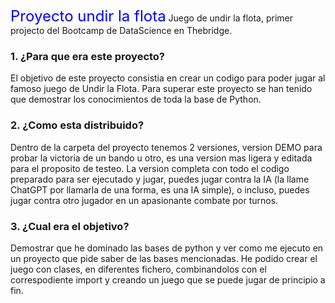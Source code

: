 <span style="color: blue; font-size: 24px;">Proyecto undir la flota</span>
Juego de undir la flota, primer projecto del Bootcamp de DataScience en Thebridge.

### 1. ¿Para que era este proyecto?
El objetivo de este proyecto consistia en crear un codigo para poder jugar al famoso juego de Undir la Flota.
Para superar este proyecto se han tenido que demostrar los conocimientos de toda la base de Python.

### 2. ¿Como esta distribuido?

Dentro de la carpeta del proyecto tenemos 2 versiones, version DEMO para probar la victoria de un bando u otro, es una version mas ligera y editada para el proposito de testeo.
La version completa con todo el codigo preparado para ser ejecutado y jugar, puedes jugar contra la IA (la llame ChatGPT por llamarla de una forma, es una IA simple),
o incluso, puedes jugar contra otro jugador en un apasionante combate por turnos.

### 3. ¿Cual era el objetivo?

Demostrar que he dominado las bases de python y ver como me ejecuto en un proyecto que pide saber de las bases mencionadas.
He podido crear el juego con clases, en diferentes fichero, combinandolos con el correspodiente import y creando un juego que se puede jugar de principio a fin.

